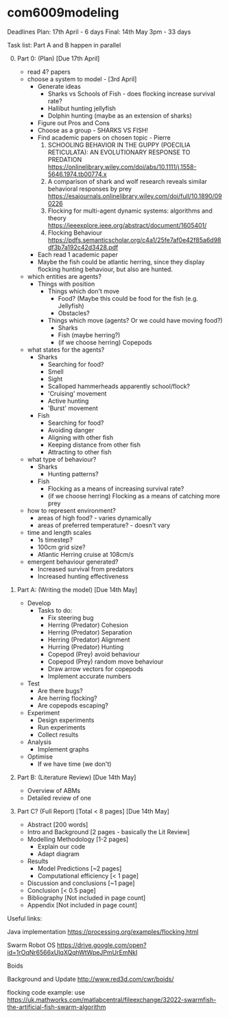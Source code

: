 # com6009modeling

Deadlines
Plan:  17th April - 6 days
Final: 14th May 3pm - 33 days

Task list:
Part A and B happen in parallel
	
0. Part 0: (Plan) [Due 17th April]
   - read 4? papers
   - choose a system to model - [3rd April]
     - Generate ideas
       - Sharks vs Schools of Fish - does flocking increase survival rate?
       - Hallibut hunting jellyfish
       - Dolphin hunting (maybe as an extension of sharks)
     - Figure out Pros and Cons
     - Choose as a group - SHARKS VS FISH!
     - Find academic papers on chosen topic - Pierre
       1. SCHOOLING BEHAVIOR IN THE GUPPY (POECILIA RETICULATA): AN EVOLUTIONARY RESPONSE TO PREDATION https://onlinelibrary.wiley.com/doi/abs/10.1111/j.1558-5646.1974.tb00774.x
       2. A comparison of shark and wolf research reveals similar behavioral responses by prey https://esajournals.onlinelibrary.wiley.com/doi/full/10.1890/090226
       3. Flocking for multi-agent dynamic systems: algorithms and theory https://ieeexplore.ieee.org/abstract/document/1605401/
       4. Flocking Behaviour https://pdfs.semanticscholar.org/c4a1/25fe7af0e42f85a6d98df3b7a192c42d3428.pdf
     - Each read 1 academic paper
     - Maybe the fish could be atlantic herring, since they display flocking hunting behaviour, but also are hunted. 
   - which entities are agents?
     - Things with position
       - Things which don't move
         - Food? (Maybe this could be food for the fish (e.g. Jellyfish)
         - Obstacles?
       - Things which move (agents? Or we could have moving food?)
         - Sharks
         - Fish (maybe herring?)
         - (if we choose herring) Copepods
   - what states for the agents?
     - Sharks
       - Searching for food?
       - Smell
       - Sight
       - Scalloped hammerheads apparently school/flock?
       - 'Cruising' movement
       - Active hunting
       - 'Burst' movement
     - Fish
       - Searching for food?
       - Avoiding danger
       - Aligning with other fish
       - Keeping distance from other fish
       - Attracting to other fish
   - what type of behaviour?
     - Sharks
       - Hunting patterns?
     - Fish
       - Flocking as a means of increasing survival rate?
       - (if we choose herring) Flocking as a means of catching more prey
   - how to represent environment?
     - areas of high food? - varies dynamically
     - areas of preferred temperature? - doesn't vary
   - time and length scales
     - 1s timestep?
     - 100cm grid size?
     - Atlantic Herring cruise at 108cm/s
   - emergent behaviour generated?
     - Increased survival from predators
     - Increased hunting effectiveness

1. Part A: (Writing the model) [Due 14th May]
   - Develop
     - Tasks to do:
	   - Fix steering bug
	   - Herring (Predator) Cohesion
	   - Herring (Predator) Separation
	   - Herring (Predator) Alignment
	   - Hurring (Predator) Hunting
	   - Copepod (Prey) avoid behaviour
	   - Copepod (Prey) random move behaviour
	   - Draw arrow vectors for copepods
	   - Implement accurate numbers
   - Test
     - Are there bugs?
	 - Are herring flocking?
	 - Are copepods escaping?
   - Experiment
     - Design experiments
	 - Run experiments
	 - Collect results
   - Analysis
	 - Implement graphs
   - Optimise
     - If we have time (we don't)

2. Part B: (Literature Review) [Due 14th May]
   - Overview of ABMs
   - Detailed review of one
		
3. Part C? (Full Report) [Total < 8 pages] [Due 14th May]
   - Abstract [200 words]
   - Intro and Background [2 pages - basically the Lit Review]
   - Modelling Methodology [1-2 pages]
     - Explain our code
	 - Adapt diagram
   - Results
     - Model Predictions [~2 pages]
     - Computational efficiency [< 1 page]
   - Discussion and conclusions [~1 page]
   - Conclusion [< 0.5 page]
   - Bibliography [Not included in page count]
   - Appendix [Not included in page count]
   
Useful links:

Java implementation 
https://processing.org/examples/flocking.html

Swarm Robot OS
https://drive.google.com/open?id=1rOqNr6566xUlqXQqhWtWpeJPmUrEmNkI

Boids 

Background and Update 
http://www.red3d.com/cwr/boids/

flocking code example: use 
https://uk.mathworks.com/matlabcentral/fileexchange/32022-swarmfish-the-artificial-fish-swarm-algorithm
